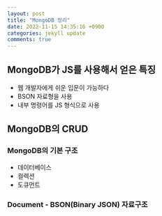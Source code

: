 ```yaml
---
layout: post
title: "MongoDB 정리"
date: 2022-11-15 14:35:16 +0900
categories: jekyll update
comments: true
---
```


## MongoDB가 JS를 사용해서 얻은 특징

- 웹 개발자에게 쉬운 입문이 가능하다
- BSON 자료형을 사용 
- 내부 명령어를 JS 형식으로 사용

## MongoDB의 CRUD

### MongoDB의 기본 구조

- 데이터베이스
- 컬렉션
- 도큐먼트

### Document - BSON(Binary JSON) 자료구조
